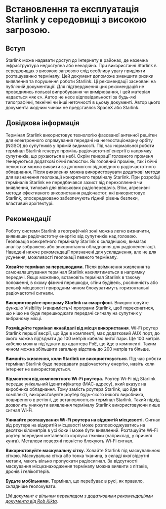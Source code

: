 # Встановлення та експлуатація Starlink у середовищі з високою загрозою.

## Вступ

Starlink може надавати доступ до Інтернету в районах, де наземна інфраструктура недоступна або ненадійна. При використанні Starlink в середовищах з високою загрозою слід особливу увагу приділяти розташуванню терміналу. Цей документ допоможе зменшити ризики виявлення та порушення роботи Starlink. Ці рекомендації засновані на публічній документації. Для підтвердження цих рекомендацій не проводились польові випробування чи вимірювання, і цей матеріал надається «як є». Автор не несе відповідальності за будь-які типографічні, технічні чи інші неточності в цьому документі. Автор цього документа жодним чином не представляє SpaceX або Starlink. 

## Довідкова інформація

Термінал Starlink використовує технологію фазованої антенної решітки для електронного спрямування передачі на негеостаціонарну орбіту (NGSO) до супутників у прямій видимості. Під час нормальної роботи термінал Starlink генерує промінь радіочастотної енергії в напрямку супутників, що рухаються в небі. Окрім генерації головного променя генеруються додаткові бічні пелюстки. Як головний промінь, так і бічні пелюстки можна виявити за допомогою відповідного радіочастотного обладнання. Після виявлення можна використовувати додаткові методи для визначення геолокації конкретного терміналу Starlink. При розробці терміналів Starlink не передбачався захист від перехоплення чи виявлення, типовий для військових радіопередачів. Втім, агресивні методи ефективного використання радіочастот, які використовує Starlink, опосередковано забезпечують гідний рівень безпеки, властивий архітектурі. 

## Рекомендації 

Роботу системи Starlink в географічній зоні можна легко визначити, виявивши радіочастотну енергію від супутників над головою. Геолокація конкретного терміналу Starlink є складнішою, вимагає аналізу зображень або використання обладнання для радіопеленгації. Наведені нижче рекомендації призначені для ускладнення, але не для усунення, можливості геолокації певного терміналу. 

**Ховайте термінал за перешкодами.** Після ввімкнення живлення та самоналаштування термінал Starlink нахилятиметься в напрямку передачі. Якщо можливо, встановіть термінал Starlink в такому положенні, в якому фізичні перешкоди, стіни будівель, рослинність або рельєф місцевості природним чином блокуватимуть горизонтальні радіочастотні сигнали. 

**Використовуйте програму Starlink на смартфоні.** Використовуйте функцію Visibility («видимість») програми Starlink, щоб переконатися, що ніщо не буде перешкоджати передачі сигналу на супутник у вибраному місці.

**Розміщуйте термінал якнайдалі від місця використання**. Wi-Fi роутер Starlink першої весрії, що йде в комплекті, має додатковий AUX порт, до якого можна під'єднати до 100 метрів кабелю витої пари. Ще 100 метрів кабелю можна під'єднати до адаптера PoE, що йде в комплекті. Таким чином можна збільшити загальну відстань до 200 метрів та більше.

**Вимкніть живлення, коли Starlink не використовується.** Під час роботи термінал Starlink буде передавати радіочастотну енергію, навіть коли Інтернет не використовується.

**Відмовтеся від комплектного Wi-Fi роутера.** Роутер Wi-Fi від Starlink передає унікальний іденитифікатор (МАС-адресу), який вказує на виробника обладнання. Тому замість роутера Starlink, що йде в комплекті, використовуйте роутер будь-якого іншого виробника, поширеного в регіоні, де встановлюється термінал Starlink. Такий підхід дозволить уникнути виявлення терміналу Starlink використовуючи лише сигнал Wi-Fi.

**Уникайте розташування Wi-Fi роутера на відкритій місцевості.** Сигнал від роутера на відкритій місцевості може розповсюджуватись на десятки кілометрів в усі боки і може бути виявлений. Розташуйте Wi-Fi роутер всередині металевого корпуса техніки (наприклад, у причепі кунга). Металеви поверхні повністю блокують Wi-Fi сигнал. 

**Використовуйте маскувальну сітку.** Ховайте Starlink під маскувальною сіткою. Маскувальна сітка або тонка тканина, в складі якої відсутні метали, мають вільно пропускати радіосигнал. За відсутності маскування місцезнаходження терміналу можна виявити з літаків, дронів і гелікоптерів.

**Будьте мобільними.** Термінал, що перебуває в русі, як правило, складніше геолокувати.

*Цій документ є вільним перекладом з додатковими рекомендаціями [документа від Rob Kikta](https://github.com/RobKikta/starlink).*

